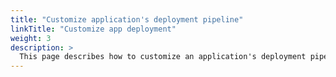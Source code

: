 ```yaml
---
title: "Customize application's deployment pipeline"
linkTitle: "Customize app deployment"
weight: 3
description: >
  This page describes how to customize an application's deployment pipeline with PipeCD defined stages.
---
```

